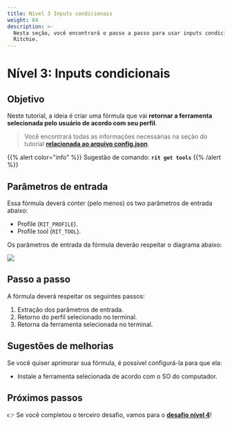 ```yaml
---
title: Nível 3 Inputs condicionais
weight: 84
description: >-
  Nesta seção, você encontrará o passo a passo para usar inputs condicionais no
  Ritchie.
---
```


# Nível 3: Inputs condicionais

## Objetivo

Neste tutorial, a ideia é criar uma fórmula que vai **retornar a ferramenta selecionada pelo usuário de acordo com seu perfil**.

> Você encontrará todas as informações necessárias na seção do tutorial [**relacionada ao arquivo config.json**](https://docs.ritchiecli.io/v/v2.0-pt/tutoriais/como-implementar-uma-formula#1-config-json).

{{% alert color="info" %}}
Sugestão de comando: **`rit get tools`**
{{% /alert %}}

## Parâmetros de entrada

Essa fórmula deverá conter \(pelo menos\) os two parâmetros de entrada abaixo:

- Profile \(`RIT_PROFILE`\).
- Profile tool \(`RIT_TOOL`\).

Os parâmetros de entrada da fórmula deverão respeitar o diagrama abaixo:

![](/docs-ritchie/ritchie-conditional-inputs.png)

## Passo a passo

A fórmula deverá respeitar os seguintes passos:

1. Extração dos parâmetros de entrada.
2. Retorno do perfil selecionado no terminal.
3. Retorna da ferramenta selecionada no terminal.

## Sugestões de melhorias

Se você quiser aprimorar sua fórmula, é possível configurá-la para que ela:

- Instale a ferramenta selecionada de acordo com o SO do computador.

## Próximos passos

👉 Se você completou o terceiro desafio, vamos para o [**desafio nível 4**](level-4.md)!
